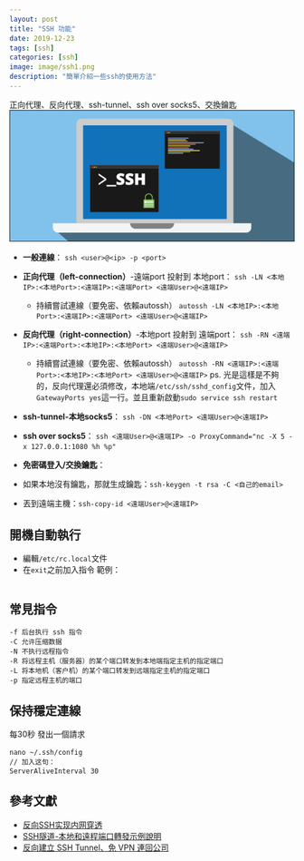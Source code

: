 ```yaml
---
layout: post
title: "SSH 功能"
date: 2019-12-23
tags: [ssh]
categories: [ssh]
image: image/ssh1.png
description: "簡單介紹一些ssh的使用方法"
---
```

正向代理、反向代理、ssh-tunnel、ssh over socks5、交換鑰匙
![](/image/ssh1.png)

* **一般連線**：
`ssh <user>@<ip> -p <port>`
* **正向代理（left-connection）**-遠端port 投射到 本地port：
`ssh -LN <本地IP>:<本地Port>:<遠端IP>:<遠端Port> <遠端User>@<遠端IP> `
    * 持續嘗試連線（要免密、依賴autossh）
`autossh -LN <本地IP>:<本地Port>:<遠端IP>:<遠端Port> <遠端User>@<遠端IP> `
* **反向代理（right-connection）**-本地port 投射到 遠端port：
`ssh -RN <遠端IP>:<遠端Port>:<本地IP>:<本地Port> <遠端User>@<遠端IP>`
    * 持續嘗試連線（要免密、依賴autossh）
`autossh -RN <遠端IP>:<遠端Port>:<本地IP>:<本地Port> <遠端User>@<遠端IP>`
ps. 光是這樣是不夠的，反向代理還必須修改，本地端`/etc/ssh/sshd_config`文件，加入`GatewayPorts yes`這一行。並且重新啟動`sudo service ssh restart`

* **ssh-tunnel-本地socks5**：
`ssh -DN <本地Port> <遠端User>@<遠端IP>`
* **ssh over socks5**：
`ssh <遠端User>@<遠端IP> -o ProxyCommand="nc -X 5 -x 127.0.0.1:1080 %h %p"`

* **免密碼登入/交換鑰匙**：
* 如果本地沒有鑰匙，那就生成鑰匙：`ssh-keygen -t rsa -C <自己的email>`
* 丟到遠端主機：`ssh-copy-id <遠端User>@<遠端IP>`


## 開機自動執行
* 編輯`/etc/rc.local`文件
* 在`exit`之前加入指令
範例：
```
```


## 常見指令
```
-f 后台执行 ssh 指令
-C 允许压缩数据
-N 不执行远程指令
-R 将远程主机（服务器）的某个端口转发到本地端指定主机的指定端口
-L 将本地机（客户机）的某个端口转发到远端指定主机的指定端口
-p 指定远程主机的端口
```

## 保持穩定連線
每30秒 發出一個請求
```
nano ~/.ssh/config
// 加入这句：
ServerAliveInterval 30
```

## 參考文獻
* [反向SSH实现内网穿透](https://cycoe.cc/2019/04/30/%E5%8F%8D%E5%90%91SSH%E5%AE%9E%E7%8E%B0%E5%86%85%E7%BD%91%E7%A9%BF%E9%80%8F/)
* [SSH隧道-本地和遠程端口轉發示例說明](https://blog.trackets.com/2014/05/17/ssh-tunnel-local-and-remote-port-forwarding-explained-with-examples.html)
* [反向建立 SSH Tunnel、免 VPN 連回公司](http://josephj.com/entry.php?id=312)